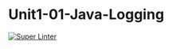 # Unit1-01-Java-Logging

[![Super Linter](https://github.com/ICS4U-Programming-Logan-S/Unit1-01-Java-Logging/actions/workflows/main.yml/badge.svg)](https://github.com/ICS4U-Programming-Logan-S/Unit1-01-Java-Logging/actions/workflows/main.yml)
